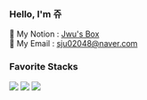 
### Hello, I'm 쥬
🍎 My Notion : [Jwu's Box](https://jwuu.notion.site/5b44ef5fc37c4b979535406aba51145f)  
🍊 My Email  : [sju02048@naver.com](https://sju02048@naver.com)


### Favorite Stacks 
<img src="https://img.shields.io/badge/TypeScript-3178C6?style=flat&logo=TypeScript&logoColor=white"/> <img src="https://img.shields.io/badge/React-61DAFB?style=flat&logo=React&logoColor=white"/> <img src="https://img.shields.io/badge/Tailwind CSS-06B6D4?style=flat&logo=tailwind-css&logoColor=white"/>

